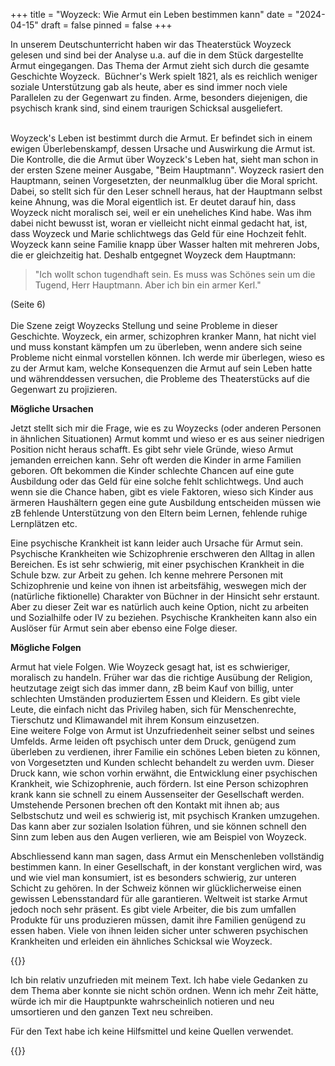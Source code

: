 +++
title = "Woyzeck: Wie Armut ein Leben bestimmen kann"
date = "2024-04-15"
draft = false
pinned = false
+++
<!--StartFragment-->

In unserem Deutschunterricht haben wir das Theaterstück Woyzeck gelesen und sind bei der Analyse u.a. auf die in dem Stück dargestellte Armut eingegangen. Das Thema der Armut zieht sich durch die gesamte Geschichte Woyzeck.  Büchner's Werk spielt 1821, als es reichlich weniger soziale Unterstützung gab als heute, aber es sind immer noch viele Parallelen zu der Gegenwart zu finden. Arme, besonders diejenigen, die psychisch krank sind, sind einem traurigen Schicksal ausgeliefert.

\
Woyzeck's Leben ist bestimmt durch die Armut. Er befindet sich in einem ewigen Überlebenskampf, dessen Ursache und Auswirkung die Armut ist. Die Kontrolle, die die Armut über Woyzeck's Leben hat, sieht man schon in der ersten Szene meiner Ausgabe, "Beim Hauptmann". Woyzeck rasiert den Hauptmann, seinen Vorgesetzten, der neunmalklug über die Moral spricht. Dabei, so stellt sich für den Leser schnell heraus, hat der Hauptmann selbst keine Ahnung, was die Moral eigentlich ist. Er deutet darauf hin, dass Woyzeck nicht moralisch sei, weil er ein uneheliches Kind habe. Was ihm dabei nicht bewusst ist, woran er vielleicht nicht einmal gedacht hat, ist, dass Woyzeck und Marie schlichtwegs das Geld für eine Hochzeit fehlt. Woyzeck kann seine Familie knapp über Wasser halten mit mehreren Jobs, die er gleichzeitig hat. Deshalb entgegnet Woyzeck dem Hauptmann:

> "Ich wollt schon tugendhaft sein. Es muss was Schönes sein um die Tugend, Herr Hauptmann. Aber ich bin ein armer Kerl." 

(Seite 6)\
\
Die Szene zeigt Woyzecks Stellung und seine Probleme in dieser Geschichte. Woyzeck, ein armer, schizophren kranker Mann, hat nicht viel und muss konstant kämpfen um zu überleben, wenn andere sich seine Probleme nicht einmal vorstellen können. Ich werde mir überlegen, wieso es zu der Armut kam, welche Konsequenzen die Armut auf sein Leben hatte und währenddessen versuchen, die Probleme des Theaterstücks auf die Gegenwart zu projizieren. 

**Mögliche Ursachen**

Jetzt stellt sich mir die Frage, wie es zu Woyzecks (oder anderen Personen in ähnlichen Situationen) Armut kommt und wieso er es aus seiner niedrigen Position nicht heraus schafft. Es gibt sehr viele Gründe, wieso Armut jemanden erreichen kann. Sehr oft werden die Kinder in arme Familien geboren. Oft bekommen die Kinder schlechte Chancen auf eine gute Ausbildung oder das Geld für eine solche fehlt schlichtwegs. Und auch wenn sie die Chance haben, gibt es viele Faktoren, wieso sich Kinder aus ärmeren Haushältern gegen eine gute Ausbildung entscheiden müssen wie zB fehlende Unterstützung von den Eltern beim Lernen, fehlende ruhige Lernplätzen etc.

Eine psychische Krankheit ist kann leider auch Ursache für Armut sein. Psychische Krankheiten wie Schizophrenie erschweren den Alltag in allen Bereichen. Es ist sehr schwierig, mit einer psychischen Krankheit in die Schule bzw. zur Arbeit zu gehen. Ich kenne mehrere Personen mit Schizophrenie und keine von ihnen ist arbeitsfähig, weswegen mich der (natürliche fiktionelle) Charakter von Büchner in der Hinsicht sehr erstaunt. Aber zu dieser Zeit war es natürlich auch keine Option, nicht zu arbeiten und Sozialhilfe oder IV zu beziehen. Psychische Krankheiten kann also ein Auslöser für Armut sein aber ebenso eine Folge dieser. 

**Mögliche Folgen**

Armut hat viele Folgen. Wie Woyzeck gesagt hat, ist es schwieriger, moralisch zu handeln. Früher war das die richtige Ausübung der Religion, heutzutage zeigt sich das immer dann, zB beim Kauf von billig, unter schlechten Umständen produziertem Essen und Kleidern. Es gibt viele Leute, die einfach nicht das Privileg haben, sich für Menschenrechte, Tierschutz und Klimawandel mit ihrem Konsum einzusetzen.\
Eine weitere Folge von Armut ist Unzufriedenheit seiner selbst und seines Umfelds. Arme leiden oft psychisch unter dem Druck, genügend zum überleben zu verdienen, ihrer Familie ein schönes Leben bieten zu können, von Vorgesetzten und Kunden schlecht behandelt zu werden uvm. Dieser Druck kann, wie schon vorhin erwähnt, die Entwicklung einer psychischen Krankheit, wie Schizophrenie, auch fördern. Ist eine Person schizophren krank kann sie schnell zu einem Aussenseiter der Gesellschaft werden. Umstehende Personen brechen oft den Kontakt mit ihnen ab; aus Selbstschutz und weil es schwierig ist, mit psychisch Kranken umzugehen. Das kann aber zur sozialen Isolation führen, und sie können schnell den Sinn zum leben aus den Augen verlieren, wie am Beispiel von Woyzeck.

Abschliessend kann man sagen, dass Armut ein Menschenleben vollständig bestimmen kann. In einer Gesellschaft, in der konstant verglichen wird, was und wie viel man konsumiert, ist es besonders schwierig, zur unteren Schicht zu gehören. In der Schweiz können wir glücklicherweise einen gewissen Lebensstandard für alle garantieren. Weltweit ist starke Armut jedoch noch sehr präsent. Es gibt viele Arbeiter, die bis zum umfallen Produkte für uns produzieren müssen, damit ihre Familien genügend zu essen haben. Viele von ihnen leiden sicher unter schweren psychischen Krankheiten und erleiden ein ähnliches Schicksal wie Woyzeck. 

<!--EndFragment-->

{{<box>}}

Ich bin relativ unzufrieden mit meinem Text. Ich habe viele Gedanken zu dem Thema aber konnte sie nicht schön ordnen. Wenn ich mehr Zeit hätte, würde ich mir die Hauptpunkte wahrscheinlich notieren und neu umsortieren und den ganzen Text neu schreiben.

Für den Text habe ich keine Hilfsmittel und keine Quellen verwendet. 

{{</box>}}